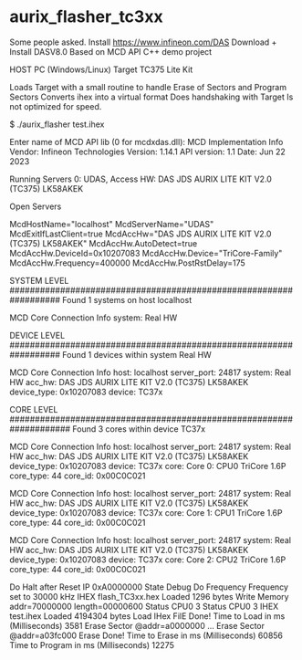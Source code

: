 # aurix_flasher_tc3xx

Some people asked. Install https://www.infineon.com/DAS Download + Install DASV8.0 Based on MCD API C++ demo project

HOST PC (Windows/Linux) Target TC375 Lite Kit

Loads Target with a small routine to handle Erase of Sectors and Program Sectors Converts ihex into a virtual format Does handshaking with Target Is not optimized for speed.

$ ./aurix_flasher test.ihex

Enter name of MCD API lib (0 for mcdxdas.dll):
MCD Implementation Info
  Vendor:      Infineon Technologies
  Version:     1.14.1
  API version: 1.1
  Date:        Jun 22 2023


Running Servers
0: UDAS, Access HW: DAS JDS AURIX LITE KIT V2.0 (TC375) LK58AKEK


Open Servers

McdHostName="localhost"
McdServerName="UDAS"
McdExitIfLastClient=true
McdAccHw="DAS JDS AURIX LITE KIT V2.0 (TC375) LK58AKEK"
McdAccHw.AutoDetect=true
McdAccHw.DeviceId=0x10207083
McdAccHw.Device="TriCore-Family"
McdAccHw.Frequency=400000
McdAccHw.PostRstDelay=175


SYSTEM LEVEL ##################################################################
Found 1 systems on host localhost

MCD Core Connection Info
system:      Real HW


DEVICE LEVEL ##################################################################
Found 1 devices within system Real HW

MCD Core Connection Info
host:        localhost
server_port: 24817
system:      Real HW
acc_hw:      DAS JDS AURIX LITE KIT V2.0 (TC375) LK58AKEK
device_type: 0x10207083
device:      TC37x


CORE LEVEL ####################################################################
Found 3 cores within device TC37x

MCD Core Connection Info
host:        localhost
server_port: 24817
system:      Real HW
acc_hw:      DAS JDS AURIX LITE KIT V2.0 (TC375) LK58AKEK
device_type: 0x10207083
device:      TC37x
core:        Core 0: CPU0 TriCore 1.6P
core_type:   44
core_id:     0x00C0C021

MCD Core Connection Info
host:        localhost
server_port: 24817
system:      Real HW
acc_hw:      DAS JDS AURIX LITE KIT V2.0 (TC375) LK58AKEK
device_type: 0x10207083
device:      TC37x
core:        Core 1: CPU1 TriCore 1.6P
core_type:   44
core_id:     0x00C0C021

MCD Core Connection Info
host:        localhost
server_port: 24817
system:      Real HW
acc_hw:      DAS JDS AURIX LITE KIT V2.0 (TC375) LK58AKEK
device_type: 0x10207083
device:      TC37x
core:        Core 2: CPU2 TriCore 1.6P
core_type:   44
core_id:     0x00C0C021

Do Halt after Reset
IP 0xA0000000 State Debug
Do Frequency
Frequency set to 30000 kHz
IHEX flash_TC3xx.hex Loaded 1296 bytes
Write Memory addr=70000000 length=00000600
Status CPU0 3
Status CPU0 3
IHEX test.ihex Loaded 4194304 bytes
Load IHex FilE Done!
Time to Load in ms (Milliseconds) 3581
Erase Sector @addr=a0000000
...
Erase Sector @addr=a03fc000
Erase Done!
Time to Erase in ms (Milliseconds) 60856
Time to Program in ms (Milliseconds) 12275
